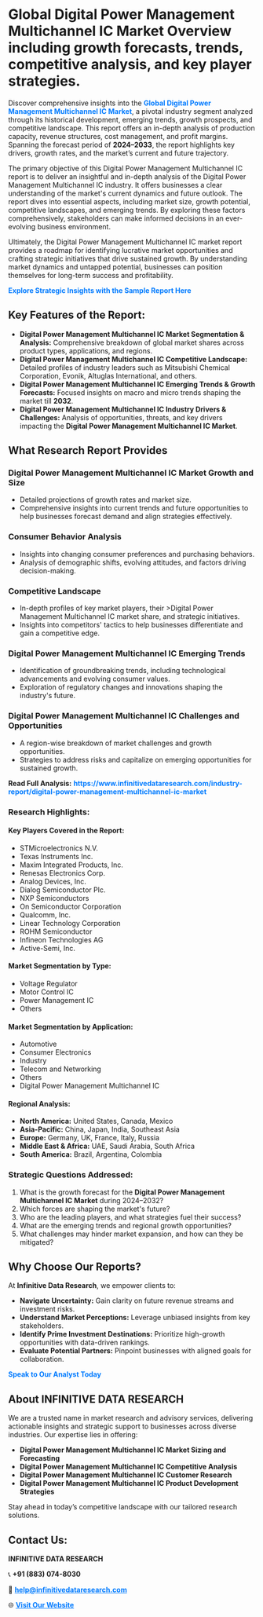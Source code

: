 <h1>Global Digital Power Management Multichannel IC Market Overview including growth forecasts, trends, competitive analysis, and key player strategies.</h1>
<p>
Discover comprehensive insights into the 
<a href="https://www.infinitivedataresearch.com/industry-report/digital-power-management-multichannel-ic-market" rel="dofollow" style="color: #007BFF; text-decoration: none;"><strong>Global Digital Power Management Multichannel IC Market</strong></a>, a pivotal industry segment analyzed through its historical development, emerging trends, growth prospects, and competitive landscape. This report offers an in-depth analysis of production capacity, revenue structures, cost management, and profit margins. Spanning the forecast period of <strong>2024–2033</strong>, the report highlights key drivers, growth rates, and the market’s current and future trajectory.
</p>
<p>
The primary objective of this Digital Power Management Multichannel IC report is to deliver an insightful and in-depth analysis of the Digital Power Management Multichannel IC industry. It offers businesses a clear understanding of the market's current dynamics and future outlook. The report dives into essential aspects, including market size, growth potential, competitive landscapes, and emerging trends. By exploring these factors comprehensively, stakeholders can make informed decisions in an ever-evolving business environment.
</p>
<p>
Ultimately, the Digital Power Management Multichannel IC market report provides a roadmap for identifying lucrative market opportunities and crafting strategic initiatives that drive sustained growth. By understanding market dynamics and untapped potential, businesses can position themselves for long-term success and profitability.
</p>
<p>
<a href="https://www.infinitivedataresearch.com/request-sample/reportId=102115" style="color: #007BFF; text-decoration: none;"><strong>Explore Strategic Insights with the Sample Report Here</strong></a>
</p>

<h2>Key Features of the Report:</h2>
<ul>
<li><strong>Digital Power Management Multichannel IC Market Segmentation & Analysis:</strong> Comprehensive breakdown of global market shares across product types, applications, and regions.</li>
<li><strong>Digital Power Management Multichannel IC Competitive Landscape:</strong> Detailed profiles of industry leaders such as Mitsubishi Chemical Corporation, Evonik, Altuglas International, and others.</li>
<li><strong>Digital Power Management Multichannel IC Emerging Trends & Growth Forecasts:</strong> Focused insights on macro and micro trends shaping the market till <strong>2032</strong>.</li>
<li><strong>Digital Power Management Multichannel IC Industry Drivers & Challenges:</strong> Analysis of opportunities, threats, and key drivers impacting the <strong>Digital Power Management Multichannel IC Market</strong>.</li>
</ul>

<h2>What Research Report Provides</h2>
<h3>Digital Power Management Multichannel IC Market Growth and Size</h3>
<ul>
<li>Detailed projections of growth rates and market size.</li>
<li>Comprehensive insights into current trends and future opportunities to help businesses forecast demand and align strategies effectively.</li>
</ul>

<h3>Consumer Behavior Analysis</h3>
<ul>
<li>Insights into changing consumer preferences and purchasing behaviors.</li>
<li>Analysis of demographic shifts, evolving attitudes, and factors driving decision-making.</li>
</ul>

<h3>Competitive Landscape</h3>
<ul>
<li>In-depth profiles of key market players, their >Digital Power Management Multichannel IC market share, and strategic initiatives.</li>
<li>Insights into competitors' tactics to help businesses differentiate and gain a competitive edge.</li>
</ul>

<h3>Digital Power Management Multichannel IC Emerging Trends</h3>
<ul>
<li>Identification of groundbreaking trends, including technological advancements and evolving consumer values.</li>
<li>Exploration of regulatory changes and innovations shaping the industry's future.</li>
</ul>

<h3>Digital Power Management Multichannel IC Challenges and Opportunities</h3>
<ul>
<li>A region-wise breakdown of market challenges and growth opportunities.</li>
<li>Strategies to address risks and capitalize on emerging opportunities for sustained growth.</li>
</ul>
<p><strong>Read Full Analysis:</strong> <a href="https://www.infinitivedataresearch.com/industry-report/digital-power-management-multichannel-ic-market" rel="dofollow" style="color: #007BFF; text-decoration: none;"><strong>https://www.infinitivedataresearch.com/industry-report/digital-power-management-multichannel-ic-market</strong></a></p>
<h3>Research Highlights:</h3>
<h4>Key Players Covered in the Report:</h4>
<ul><li>STMicroelectronics N.V.</li><li>Texas Instruments Inc.</li><li>Maxim Integrated Products, Inc.</li><li>Renesas Electronics Corp.</li><li>Analog Devices, Inc.</li><li>Dialog Semiconductor Plc.</li><li>NXP Semiconductors</li><li>On Semiconductor Corporation</li><li>Qualcomm, Inc.</li><li>Linear Technology Corporation</li><li>ROHM Semiconductor</li><li>Infineon Technologies AG</li><li>Active-Semi, Inc.</li></ul>
<h4>Market Segmentation by Type:</h4>
<ul><li>Voltage Regulator</li><li>Motor Control IC</li><li>Power Management IC</li><li>Others</li></ul>
<h4>Market Segmentation by Application:</h4>
<ul><li>Automotive</li><li>Consumer Electronics</li><li>Industry</li><li>Telecom and Networking</li><li>Others</li><li>Digital Power Management Multichannel IC</li></ul>

<h4>Regional Analysis:</h4>
<ul>
<li><strong>North America:</strong> United States, Canada, Mexico</li>
<li><strong>Asia-Pacific:</strong> China, Japan, India, Southeast Asia</li>
<li><strong>Europe:</strong> Germany, UK, France, Italy, Russia</li>
<li><strong>Middle East & Africa:</strong> UAE, Saudi Arabia, South Africa</li>
<li><strong>South America:</strong> Brazil, Argentina, Colombia</li>
</ul>

<h3>Strategic Questions Addressed:</h3>
<ol>
<li>What is the growth forecast for the <strong>Digital Power Management Multichannel IC Market</strong> during 2024–2032?</li>
<li>Which forces are shaping the market's future?</li>
<li>Who are the leading players, and what strategies fuel their success?</li>
<li>What are the emerging trends and regional growth opportunities?</li>
<li>What challenges may hinder market expansion, and how can they be mitigated?</li>
</ol>

<h2>Why Choose Our Reports?</h2>
<p>At <strong>Infinitive Data Research</strong>, we empower clients to:</p>
<ul>
<li><strong>Navigate Uncertainty:</strong> Gain clarity on future revenue streams and investment risks.</li>
<li><strong>Understand Market Perceptions:</strong> Leverage unbiased insights from key stakeholders.</li>
<li><strong>Identify Prime Investment Destinations:</strong> Prioritize high-growth opportunities with data-driven rankings.</li>
<li><strong>Evaluate Potential Partners:</strong> Pinpoint businesses with aligned goals for collaboration.</li>
</ul>
<p><a href="https://www.infinitivedataresearch.com/industry-report/digital-power-management-multichannel-ic-market" rel="dofollow" style="color: #007BFF; text-decoration: none;"><strong>Speak to Our Analyst Today</strong></a></p>

<h2>About INFINITIVE DATA RESEARCH</h2>
<p>We are a trusted name in market research and advisory services, delivering actionable insights and strategic support to businesses across diverse industries. Our expertise lies in offering:</p>
<ul>
<li><strong>Digital Power Management Multichannel IC Market Sizing and Forecasting</strong></li>
<li><strong>Digital Power Management Multichannel IC Competitive Analysis</strong></li>
<li><strong>Digital Power Management Multichannel IC Customer Research</strong></li>
<li><strong>Digital Power Management Multichannel IC Product Development Strategies</strong></li>
</ul>
<p>Stay ahead in today’s competitive landscape with our tailored research solutions.</p>

<h2>Contact Us:</h2>
<p><strong>INFINITIVE DATA RESEARCH</strong></p>
<p>📞 <strong>+91 (883) 074-8030</strong></p>
<p>📧 <strong><a href="mailto:help@infinitivedataresearch.com" style="color: #007BFF;">help@infinitivedataresearch.com</a></strong></p>
<p>🌐 <strong><a href="https://www.infinitivedataresearch.com" rel="dofollow" style="color: #007BFF;">Visit Our Website</a></strong></p>